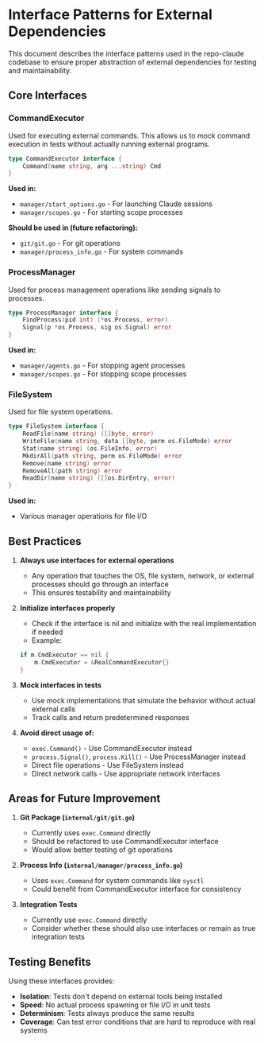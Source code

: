 # Interface Patterns for External Dependencies

This document describes the interface patterns used in the repo-claude codebase to ensure proper abstraction of external dependencies for testing and maintainability.

## Core Interfaces

### CommandExecutor
Used for executing external commands. This allows us to mock command execution in tests without actually running external programs.

```go
type CommandExecutor interface {
    Command(name string, arg ...string) Cmd
}
```

**Used in:**
- `manager/start_options.go` - For launching Claude sessions
- `manager/scopes.go` - For starting scope processes

**Should be used in (future refactoring):**
- `git/git.go` - For git operations
- `manager/process_info.go` - For system commands

### ProcessManager
Used for process management operations like sending signals to processes.

```go
type ProcessManager interface {
    FindProcess(pid int) (*os.Process, error)
    Signal(p *os.Process, sig os.Signal) error
}
```

**Used in:**
- `manager/agents.go` - For stopping agent processes
- `manager/scopes.go` - For stopping scope processes

### FileSystem
Used for file system operations.

```go
type FileSystem interface {
    ReadFile(name string) ([]byte, error)
    WriteFile(name string, data []byte, perm os.FileMode) error
    Stat(name string) (os.FileInfo, error)
    MkdirAll(path string, perm os.FileMode) error
    Remove(name string) error
    RemoveAll(path string) error
    ReadDir(name string) ([]os.DirEntry, error)
}
```

**Used in:**
- Various manager operations for file I/O

## Best Practices

1. **Always use interfaces for external operations**
   - Any operation that touches the OS, file system, network, or external processes should go through an interface
   - This ensures testability and maintainability

2. **Initialize interfaces properly**
   - Check if the interface is nil and initialize with the real implementation if needed
   - Example:
   ```go
   if m.CmdExecutor == nil {
       m.CmdExecutor = &RealCommandExecutor{}
   }
   ```

3. **Mock interfaces in tests**
   - Use mock implementations that simulate the behavior without actual external calls
   - Track calls and return predetermined responses

4. **Avoid direct usage of:**
   - `exec.Command()` - Use CommandExecutor instead
   - `process.Signal()`, `process.Kill()` - Use ProcessManager instead
   - Direct file operations - Use FileSystem instead
   - Direct network calls - Use appropriate network interfaces

## Areas for Future Improvement

1. **Git Package (`internal/git/git.go`)**
   - Currently uses `exec.Command` directly
   - Should be refactored to use CommandExecutor interface
   - Would allow better testing of git operations

2. **Process Info (`internal/manager/process_info.go`)**
   - Uses `exec.Command` for system commands like `sysctl`
   - Could benefit from CommandExecutor interface for consistency

3. **Integration Tests**
   - Currently use `exec.Command` directly
   - Consider whether these should also use interfaces or remain as true integration tests

## Testing Benefits

Using these interfaces provides:
- **Isolation**: Tests don't depend on external tools being installed
- **Speed**: No actual process spawning or file I/O in unit tests
- **Determinism**: Tests always produce the same results
- **Coverage**: Can test error conditions that are hard to reproduce with real systems